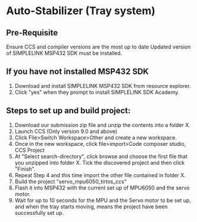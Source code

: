 # Auto-Stabilizer (Tray system)

## Pre-Requisite
Ensure CCS and compiler versions are the most up to date
Updated version of SIMPLELINK MSP432 SDK must be installed.

## If you have not installed MSP432 SDK
1) Download and install SIMPLELINK MSP432 SDK from resource explorer.
2) Click "yes" when they prompt to install SIMPLELINK SDK Academy.

## Steps to set up and build project:
1) Download our submission zip file and unzip the contents into a folder X.
2) Launch CCS (Only version 9.0 and above)
3) Click File>Switch Workspace>Other and create a new workspace.
4) Once in the new workspace, click file>import>Code composer studio, CCS Project
5) At "Select search-directory", click browse and choose the first file that you unzipped into folder X. Tick the discovered project and then click "Finish".
6) Repeat Step 4 and this time import the other file contained in folder X.
7) Build the project "servo_mpu6050_tirtos_ccs"
8) Flash it into MSP432 with the current set up of MPU6050 and the servo motor.
9) Wait for up to 10 seconds for the MPU and the Servo motor to be set up, and when the tray starts moving, means the project have been successfully set up.



